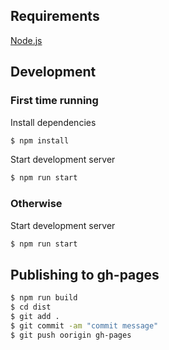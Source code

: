 ## Requirements

[Node.js](https://nodejs.org/en/) 

## Development

### First time running

Install dependencies
```bash
$ npm install
```

Start development server
```bash
$ npm run start
```
### Otherwise

Start development server
```bash
$ npm run start
```

## Publishing to gh-pages
```bash
$ npm run build
$ cd dist
$ git add .
$ git commit -am "commit message"
$ git push oorigin gh-pages
```
